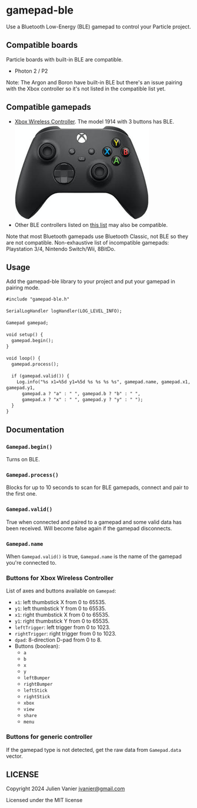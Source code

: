 # gamepad-ble

Use a Bluetooth Low-Energy (BLE) gamepad to control your Particle project.

## Compatible boards

Particle boards with built-in BLE are compatible.

* Photon 2 / P2


Note: The Argon and Boron have built-in BLE but there's an issue pairing with the Xbox controller so it's not listed in the compatible list yet.

## Compatible gamepads

* [Xbox Wireless Controller](https://www.amazon.com/dp/B088GJR4B9). The model 1914 with 3 buttons has BLE.
  ![Xbox wireless controller](xbox-model-1914.jpg)
* Other BLE controllers listed on [this list](https://bluepad32.readthedocs.io/en/latest/supported_gamepads/#bluetooth-gamepads-and-their-protocol) may also be compatible.

Note that most Bluetooth gamepads use Bluetooth Classic, not BLE so they are not compatible. Non-exhaustive list of incompatible gamepads: Playstation 3/4, Nintendo Switch/Wii, 8BitDo.

## Usage

Add the gamepad-ble library to your project and put your gamepad in pairing mode.

```
#include "gamepad-ble.h"

SerialLogHandler logHandler(LOG_LEVEL_INFO);

Gamepad gamepad;

void setup() {
  gamepad.begin();
}

void loop() {
  gamepad.process();

  if (gamepad.valid()) {
    Log.info("%s x1=%5d y1=%5d %s %s %s %s", gamepad.name, gamepad.x1, gamepad.y1,
      gamepad.a ? "a" : " ", gamepad.b ? "b" : " ",
      gamepad.x ? "x" : " ", gamepad.y ? "y" : " ");
  }
}
```

## Documentation

### `Gamepad.begin()`

Turns on BLE.

### `Gamepad.process()`

Blocks for up to 10 seconds to scan for BLE gamepads, connect and pair to the first one.

### `Gamepad.valid()`

True when connected and paired to a gamepad and some valid data has been received. Will become false again if the gamepad disconnects.

### `Gamepad.name`

When `Gamepad.valid()` is true, `Gamepad.name` is the name of the gamepad you're connected to.

### Buttons for Xbox Wireless Controller

List of axes and buttons available on `Gamepad`:
* `x1`: left thumbstick X from 0 to 65535.
* `y1`: left thumbstick Y from 0 to 65535.
* `x1`: right thumbstick X from 0 to 65535.
* `y1`: right thumbstick Y from 0 to 65535.
* `leftTrigger`: left trigger from 0 to 1023.
* `rightTrigger`: right trigger from 0 to 1023.
* `dpad`: 8-direction D-pad from 0 to 8.
* Buttons (boolean):
  - `a`
  - `b`
  - `x`
  - `y`
  - `leftBumper`
  - `rightBumper`
  - `leftStick`
  - `rightStick`
  - `xbox`
  - `view`
  - `share`
  - `menu`

### Buttons for generic controller

If the gamepad type is not detected, get the raw data from `Gamepad.data` vector.

## LICENSE
Copyright 2024 Julien Vanier <jvanier@gmail.com>

Licensed under the MIT license
